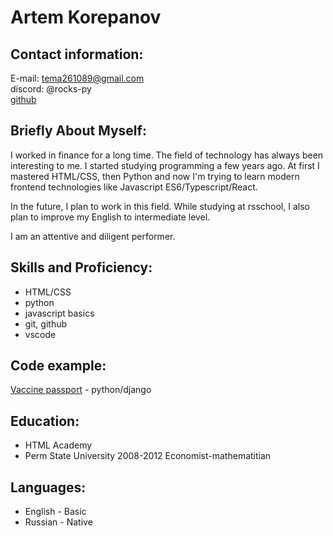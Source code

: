 # Artem Korepanov
## Contact information:
E-mail: tema261089@gmail.com  
discord: @rocks-py  
[github](https://github.com/rocks-py)  


## Briefly About Myself:
I worked in finance for a long time. 
The field of technology has always been interesting to me. I started studying programming a few years ago. At first I mastered HTML/CSS, then Python and now I'm trying to learn modern frontend technologies like Javascript ES6/Typescript/React. 

In the future, I plan to work in this field.
While studying at rsschool, I also plan to improve my English to intermediate level. 

I am an attentive and diligent performer.

## Skills and Proficiency:
* HTML/CSS
* python
* javascript basics
* git, github
* vscode

## Code example:
[Vaccine passport](https://github.com/rocks-py/django-vaccine-passport) - python/django

## Education:
* HTML Academy
* Perm State University 2008-2012 Economist-mathematitian

## Languages:
* English - Basic
* Russian - Native
